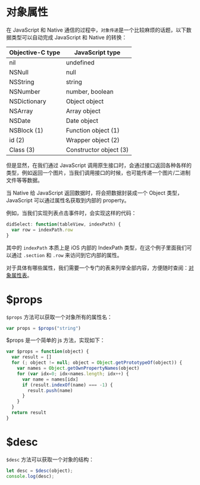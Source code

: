 # 对象属性

在 JavaScript 和 Native 通信的过程中，`对象传递`是一个比较麻烦的话题，以下数据类型可以自动完成 JavaScript 和 Native 的转换：

  Objective-C type  |   JavaScript type
--------------------|---------------------
        nil         |     undefined
      NSNull        |        null
      NSString      |       string
      NSNumber      |   number, boolean
    NSDictionary    |   Object object
      NSArray       |    Array object
      NSDate        |     Date object
      NSBlock (1)   |   Function object (1)
        id (2)      |   Wrapper object (2)
      Class (3)     | Constructor object (3)

但是显然，在我们通过 JavaScript 调用原生接口时，会通过接口返回各种各样的类型，例如返回一个图片，当我们调用接口的时候，也可能传递一个图片/二进制文件等等数据。

当 Native 给 JavaScript 返回数据时，将会把数据封装成一个 Object 类型，JavaScript 可以通过属性名获取到内部的 property。

例如，当我们实现列表点击事件时，会实现这样的代码：

```js
didSelect: function(tableView, indexPath) {
  var row = indexPath.row
}
```

其中的 `indexPath` 本质上是 iOS 内部的 IndexPath 类型，在这个例子里面我们可以通过 `.section` 和 `.row` 来访问到它内部的属性。

对于具体有哪些属性，我们需要一个专门的表来列举全部内容，方便随时查阅：[对象属性表](object/data.md)。

# $props

`$props` 方法可以获取一个对象所有的属性名：

```js
var props = $props("string")
```

$props 是一个简单的 js 方法，实现如下：

```js
var $props = function(object) {
  var result = []
  for (; object != null; object = Object.getPrototypeOf(object)) {
    var names = Object.getOwnPropertyNames(object)
    for (var idx=0; idx<names.length; idx++) {
      var name = names[idx]
      if (result.indexOf(name) === -1) {
        result.push(name)
      }
    }
  }
  return result
}
```

# $desc

`$desc` 方法可以获取一个对象的结构：

```js
let desc = $desc(object);
console.log(desc);
```